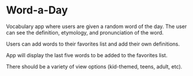 # Word-a-Day

Vocabulary app where users are given a random word of the day. The user can see the definition, etymology, and pronunciation of the word.

Users can add words to their favorites list and add their own definitions.

App will display the last five words to be added to the favorites list.

There should be a variety of view options (kid-themed, teens, adult, etc).
